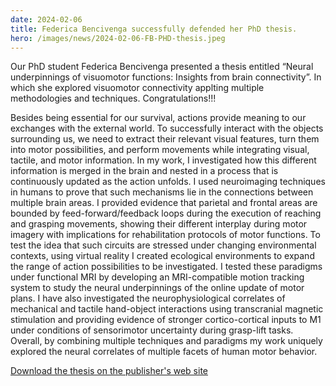 ```yaml
---
date: 2024-02-06
title: Federica Bencivenga successfully defended her PhD thesis.
hero: /images/news/2024-02-06-FB-PHD-thesis.jpeg
---
```


Our PhD student Federica Bencivenga presented a thesis entitled “Neural underpinnings of visuomotor functions: Insights from brain connectivity”. In which she explored visuomotor connectivity applting multiple methodologies and techniques. Congratulations!!!

Besides being essential for our survival, actions provide meaning to our exchanges with the external world. To successfully interact with the objects surrounding us, we need to extract their relevant visual features, turn them into motor possibilities, and perform movements while integrating visual, tactile, and motor information. In my work, I investigated how this different information is merged in the brain and nested in a process that is continuously updated as the action unfolds. I used neuroimaging techniques in humans to prove that such mechanisms lie in the connections between multiple brain areas. I provided evidence that parietal and frontal areas are bounded by feed-forward/feedback loops during the execution of reaching and grasping movements, showing their different interplay during motor imagery with implications for rehabilitation protocols of motor functions. To test the idea that such circuits are stressed under changing environmental contexts, using virtual reality I created ecological environments to expand the range of action possibilities to be investigated. I tested these paradigms under functional MRI by developing an MRI-compatible motion tracking system to study the neural underpinnings of the online update of motor plans. I have also investigated the neurophysiological correlates of mechanical and tactile hand-object interactions using transcranial magnetic stimulation and providing evidence of stronger cortico-cortical inputs to M1 under conditions of sensorimotor uncertainty during grasp-lift tasks. Overall, by combining multiple techniques and paradigms my work uniquely explored the neural correlates of multiple facets of human motor behavior.


[Download the thesis on the publisher's web site](https://iris.uniroma1.it/handle/11573/1701273?mode=simple)